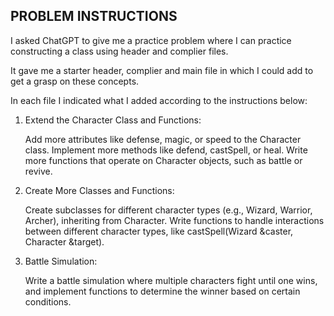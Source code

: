 
<h2>PROBLEM INSTRUCTIONS</h2>

I asked ChatGPT to give me a practice problem where I can practice constructing a class using header and complier files. 

It gave me a starter header, complier and main file in which I could add to get a grasp on these concepts. 

In each file I indicated what I added according to the instructions below:

1. Extend the Character Class and Functions:

    Add more attributes like defense, magic, or speed to the Character class.
    Implement more methods like defend, castSpell, or heal.
    Write more functions that operate on Character objects, such as battle or revive.

2. Create More Classes and Functions:

    Create subclasses for different character types (e.g., Wizard, Warrior, Archer), inheriting from Character.
    Write functions to handle interactions between different character types, like castSpell(Wizard &caster, Character &target).

3. Battle Simulation:

    Write a battle simulation where multiple characters fight until one wins, and implement functions to determine the winner based on certain conditions.

